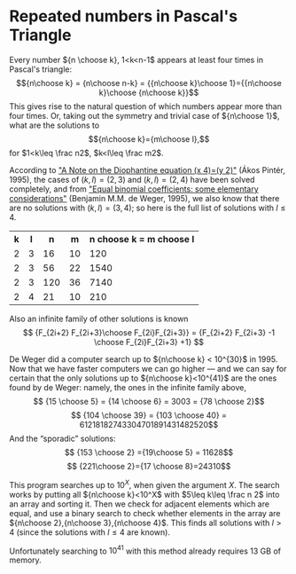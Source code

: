 # Repeated numbers in Pascal's Triangle

Every number ${n \choose k}, 1<k<n-1$ appears at least four times in Pascal's triangle:
$${n\choose k} = {n\choose n-k} = {{n\choose k}\choose 1}={{n\choose k}\choose {n\choose k}}$$
This gives rise to the natural question of which numbers appear more than four times. Or, taking
out the symmetry and trivial case of ${n\choose 1}$, what are the solutions to
$${n\choose k}={m\choose l},$$
for $1<k\leq \frac n2$, $k<l\leq \frac m2$.

According to ["A Note on the Diophantine equation (x 4)=(y 2)"](https://www.researchgate.net/publication/235418296_A_Note_on_the_Diophantine_equation_x_4y_2)
(Ákos Pintér, 1995),
the cases of $(k,l)=(2,3)$ and $(k,l)=(2,4)$ have been solved completely,
and from ["Equal binomial coefficients: some elementary considerations"](https://repub.eur.nl/pub/1356/1356_ps.pdf)
(Benjamin M.M. de Weger, 1995), we also know that there are no solutions with $(k,l)=(3,4)$; so here is the full list of
solutions with $l \leq 4$.

<table>
<tr><th>k</th><th>l</th><th>n</th><th>m</th><th>n choose k = m choose l</th></tr>
<tr><td>2</td><td>3</td><td>16</td><td>10</td><td>120</td></tr>
<tr><td>2</td><td>3</td><td>56</td><td>22</td><td>1540</td></tr>
<tr><td>2</td><td>3</td><td>120</td><td>36</td><td>7140</td></tr>
<tr><td>2</td><td>4</td><td>21</td><td>10</td><td>210</td></tr>
</table>

Also an infinite family of other solutions is known
$$
{F_{2i+2} F_{2i+3}\choose F_{2i}F_{2i+3}}
= {F_{2i+2} F_{2i+3} -1 \choose F_{2i}F_{2i+3} +1}
$$

De Weger did a computer search up to ${n\choose k} < 10^{30}$ in 1995. Now that we have
faster computers we can go higher — and we can say for certain that the only solutions
up to ${n\choose k}<10^{41}$ are the ones found by de Weger: namely, the ones in the infinite
family above,
$$ {15 \choose 5} = {14 \choose 6} = 3003 = {78 \choose 2}$$
$$ {104 \choose 39} = {103 \choose 40} = 61218182743304701891431482520$$
And the “sporadic” solutions:
$$ {153 \choose 2} ={19\choose 5} = 11628$$
$$ {221\choose 2}={17 \choose 8}=24310$$

This program searches up to $10^X$, when given the argument $X$.
The search works by putting all ${n\choose k}<10^X$ with $5\leq k\leq \frac n 2$ into
an array and sorting it. Then we check for adjacent elements which are equal,
and use a binary search to check whether elements in the array are ${n\choose 2},{n\choose 3},{n\choose 4}$.
This finds all solutions with $l>4$ (since the solutions with $l\leq 4$ are known).

Unfortunately searching to $10^{41}$ with this method already requires 13 GB of memory.
